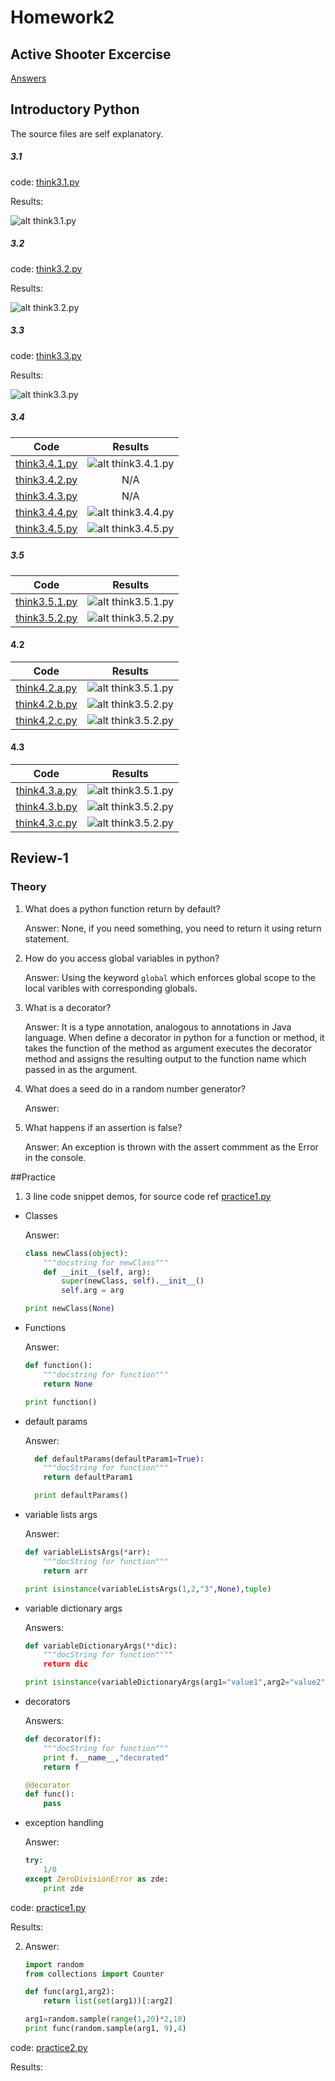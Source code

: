 # Homework2

## Active Shooter Excercise

[Answers](https://github.com/tnkteja/fss16ntadiko/tree/hw2/etc/2)

## Introductory Python

The source files are self explanatory.

##### 3.1  
code:
[think3.1.py](https://github.com/tnkteja/fss16ntadiko/blob/hw2/code/2/think3.1.py) 

Results:

![alt think3.1.py](https://rawgit.com/tnkteja/fss16ntadiko/hw2/code/2/.images/3.1.png)

##### 3.2
code:
[think3.2.py](https://github.com/tnkteja/fss16ntadiko/blob/hw2/code/2/think3.2.py) 

Results:

![alt think3.2.py](https://rawgit.com/tnkteja/fss16ntadiko/hw2/code/2/.images/3.2.png)

##### 3.3  
code:
[think3.3.py](https://github.com/tnkteja/fss16ntadiko/blob/hw2/code/2/think3.3.py) 

Results:

![alt think3.3.py](https://rawgit.com/tnkteja/fss16ntadiko/hw2/code/2/.images/3.3.png)

##### 3.4
| Code | Results |
|:----:|:-------:|
|[think3.4.1.py](https://github.com/tnkteja/fss16ntadiko/blob/hw2/code/2/think3.4.1.py)|![alt think3.4.1.py](https://rawgit.com/tnkteja/fss16ntadiko/hw2/code/2/.images/3.4.1.png)|
|[think3.4.2.py](https://github.com/tnkteja/fss16ntadiko/blob/hw2/code/2/think3.4.2.py)| N/A|
|[think3.4.3.py](https://github.com/tnkteja/fss16ntadiko/blob/hw2/code/2/think3.4.3.py)| N/A|
|[think3.4.4.py](https://github.com/tnkteja/fss16ntadiko/blob/hw2/code/2/think3.4.4.py)|![alt think3.4.4.py](https://rawgit.com/tnkteja/fss16ntadiko/hw2/code/2/.images/3.4.4.png)|
|[think3.4.5.py](https://github.com/tnkteja/fss16ntadiko/blob/hw2/code/2/think3.4.5.py)|![alt think3.4.5.py](https://rawgit.com/tnkteja/fss16ntadiko/hw2/code/2/.images/3.4.5.png)|

##### 3.5
|Code|Results|
|:--:|:------:|
|[think3.5.1.py](https://github.com/tnkteja/fss16ntadiko/blob/hw2/code/2/think3.5.1.py)|![alt think3.5.1.py](https://rawgit.com/tnkteja/fss16ntadiko/hw2/code/2/.images/3.5.1.png)|
|[think3.5.2.py](https://github.com/tnkteja/fss16ntadiko/blob/hw2/code/2/think3.5.2.py)|![alt think3.5.2.py](https://rawgit.com/tnkteja/fss16ntadiko/hw2/code/2/.images/3.5.2.png)||

#### 4.2

|Code|Results|
|:--:|:------:|
|[think4.2.a.py](https://github.com/tnkteja/fss16ntadiko/blob/hw2/code/2/think3.5.1.py)|![alt think3.5.1.py](https://rawgit.com/tnkteja/fss16ntadiko/hw2/code/2/think/_2.a.png)|
|[think4.2.b.py](https://github.com/tnkteja/fss16ntadiko/blob/hw2/code/2/think3.5.2.py)|![alt think3.5.2.py](https://rawgit.com/tnkteja/fss16ntadiko/hw2/code/2/think/_2.b.png)||
|[think4.2.c.py](https://github.com/tnkteja/fss16ntadiko/blob/hw2/code/2/think3.5.2.py)|![alt think3.5.2.py](https://rawgit.com/tnkteja/fss16ntadiko/hw2/code/2/think/_2.c.png)||

#### 4.3

|Code|Results|
|:--:|:------:|
|[think4.3.a.py](https://github.com/tnkteja/fss16ntadiko/blob/hw2/code/2/think3.5.1.py)|![alt think3.5.1.py](https://rawgit.com/tnkteja/fss16ntadiko/hw2/code/2/think/_3.a.png)|
|[think4.3.b.py](https://github.com/tnkteja/fss16ntadiko/blob/hw2/code/2/think3.5.2.py)|![alt think3.5.2.py](https://rawgit.com/tnkteja/fss16ntadiko/hw2/code/2/think/_3.b.png)||
|[think4.3.c.py](https://github.com/tnkteja/fss16ntadiko/blob/hw2/code/2/think3.5.2.py)|![alt think3.5.2.py](https://rawgit.com/tnkteja/fss16ntadiko/hw2/code/2/think/_3.c.png)||

## Review-1
### Theory
1. What does a python function return by default?

	Answer: None, if you need something, you need to return it using return statement.

2. How do you access global variables in python?

	Answer: Using the keyword `global` which enforces global scope to the local varibles with corresponding globals.

3. What is a decorator?

	Answer: It is a type annotation, analogous to annotations in Java language. When define a decorator in python for a function or method, it takes the function of the method as argument executes the decorator method and assigns the resulting output to the function name which passed in as the argument.

4. What does a seed do in a random number generator?

	Answer: 

5. What happens if an assertion is false?

	Answer: An exception is thrown with the assert commment as the Error in the console.

##Practice

1. 3 line code snippet demos, for source code ref [practice1.py]()
  * Classes

  	Answer: 
  	```python
  	class newClass(object):
  		"""docstring for newClass"""
  		def __init__(self, arg):
  			super(newClass, self).__init__()
  			self.arg = arg

  	print newClass(None)
  	```
  * Functions

  	Answer:
  	```python
  	def function():
  		"""docstring for function"""
  		return None

  	print function()	
  	```
  * default params

  	Answer:
  	```python
	  def defaultParams(defaultParam1=True):
	  	"""docString for function"""
	  	return defaultParam1

	  print defaultParams()
	```
  * variable lists args

  	Answer:
  	```python
  	def variableListsArgs(*arr):
  		"""docString for function"""
  		return arr

  	print isinstance(variableListsArgs(1,2,"3",None),tuple)
  	```

  * variable dictionary args

  	Answers:
  	```python
  	def variableDictionaryArgs(**dic):
  		"""docString for function""""
  		return dic

  	print isinstance(variableDictionaryArgs(arg1="value1",arg2="value2"),dict)
  	```

  * decorators

	Answers:
	```python
	def decorator(f):
		"""docString for function"""
		print f.__name__,"decorated"
		return f

	@decorator
	def func():
		pass
	```

  * exception handling
  
  	Answer:
  	```python
  	try:
  		1/0
  	except ZeroDivisionError as zde:
  		print zde
  	```
 
 code: [practice1.py]()
  
 Results:

2. 
	Answer:
	```python
	import random
	from collections import Counter

	def func(arg1,arg2):
		return list(set(arg1))[:arg2]

	arg1=random.sample(range(1,20)*2,10)
	print func(random.sample(arg1, 9),4)
	```
code: [practice2.py]()
	
Results: